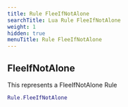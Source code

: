 ```yaml
---
title: Rule FleeIfNotAlone
searchTitle: Lua Rule FleeIfNotAlone
weight: 1
hidden: true
menuTitle: Rule FleeIfNotAlone
---
```

## FleeIfNotAlone

This represents a FleeIfNotAlone Rule
```lua
Rule.FleeIfNotAlone
```